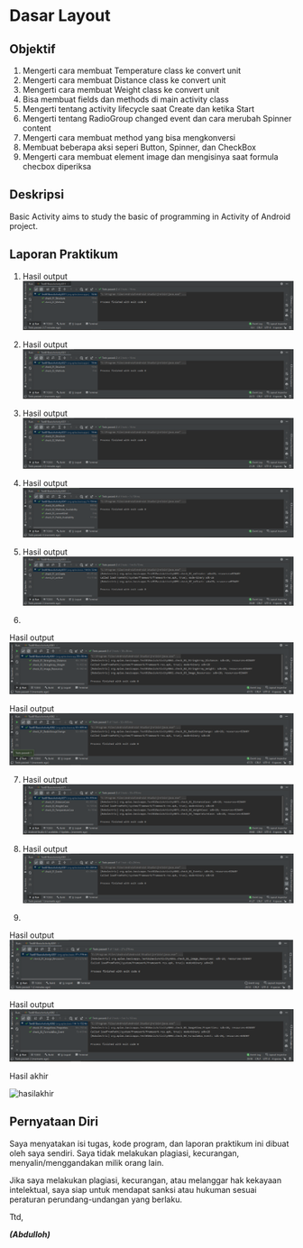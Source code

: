 # Dasar Layout 

## Objektif

1. Mengerti cara membuat Temperature class ke convert unit
2. Mengerti cara membuat Distance class ke convert unit
3. Mengerti cara membuat Weight class ke convert unit
4. Bisa membuat fields dan methods di main activity class
5. Mengerti tentang activity lifecycle saat Create dan ketika Start
6. Mengerti tentang RadioGroup changed event dan cara merubah Spinner content
7. Mengerti cara membuat method yang bisa mengkonversi
8. Membuat beberapa aksi seperi Button, Spinner, dan CheckBox
9. Mengerti cara membuat element image dan mengisinya saat formula checbox diperiksa

## Deskripsi
Basic Activity aims to study the basic of programming in Activity of Android project.


## Laporan Praktikum

1. Hasil output 
![GUIDE 1](img/Guide1(output).PNG)

2. Hasil output 
![GUIDE 2](img/Guide2(output).PNG)

3. Hasil output 
![GUIDE 3](img/Guide3(output).PNG)

4. Hasil output 
![GUIDE 4](img/Guide4(output).PNG)

5. Hasil output 
![GUIDE 5](img/Guide5(output).PNG)

6. 
Hasil output 
![GUIDE 6](img/Guide6.1(output).PNG)

Hasil output 
![GUIDE 6](img/Guide6.2(output).PNG)

7. Hasil output 
![GUIDE 7](img/Guide7(output).PNG)

8. Hasil output 
![GUIDE 8](img/Guide8(output).PNG)

9. 
Hasil output 
![GUIDE 9](img/Guide9.1(output).PNG)

Hasil output 
![GUIDE 9](img/Guide9.2(output).PNG)

Hasil akhir

![hasilakhir](img/hasilakhir.gif)


## Pernyataan Diri

Saya menyatakan isi tugas, kode program, dan laporan praktikum ini dibuat oleh saya sendiri. Saya tidak melakukan plagiasi, kecurangan, menyalin/menggandakan milik orang lain.

Jika saya melakukan plagiasi, kecurangan, atau melanggar hak kekayaan intelektual, saya siap untuk mendapat sanksi atau hukuman sesuai peraturan perundang-undangan yang berlaku.

Ttd,

***(Abdulloh)***
